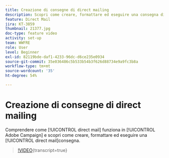 ```yaml
---
title: Creazione di consegne di direct mailing
description: Scopri come creare, formattare ed eseguire una consegna direct mailing.
feature: Direct Mail
jira: KT-3859
thumbnail: 21377.jpg
doc-type: feature video
activity: set-up
team: WWFRE
role: User
level: Beginner
exl-id: 82119bde-daf1-4233-96dc-d6ce235e0934
source-git-commit: 35e036486c5b533b54b3f626d88734e9a9fc3b8a
workflow-type: tm+mt
source-wordcount: '35'
ht-degree: 54%

---
```


# Creazione di consegne di direct mailing

Comprendere come [!UICONTROL direct mail] funziona in [!UICONTROL Adobe Campaign] e scopri come creare, formattare ed eseguire una [!UICONTROL direct mail]consegna.

>[!VIDEO](https://video.tv.adobe.com/v/21377?quality=12&learn=on){transcript=true}
